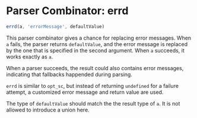 # Parser Combinator: errd

```typescript
errd(a, 'errorMessage', defaultValue)
```

This parser combinator gives a chance for replacing error messages.
When `a` fails, the parser returns `defaultValue`, and the error message is replaced by the one that is specified in the second argument.
When `a` succeeds, it works exactly as `a`.

When a parser succeeds, the result could also contains error messages, indicating that fallbacks happended during parsing.

`errd` is similar to `opt_sc`,
but instead of returning `undefined` for a failure attempt,
a customized error message and return value are used.

The type of `defaultValue` should match the the result type of `a`. It is not allowed to introduce a union here.
